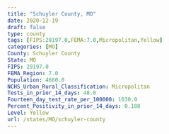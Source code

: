 ```yaml
---
title: "Schuyler County, MO"
date: 2020-12-19
draft: false
type: county
tags: [FIPS:29197.0,FEMA:7.0,Micropolitan,Yellow]
categories: [MO]
County: Schuyler County
State: MO
FIPS: 29197.0
FEMA_Region: 7.0
Population: 4660.0
NCHS_Urban_Rural_Classification: Micropolitan
Tests_in_prior_14_days: 48.0
Fourteen_day_test_rate_per_100000: 1030.0
Percent_Positivity_in_prior_14_days: 0.188
Level: Yellow
url: /states/MO/schuyler-county
---
```



